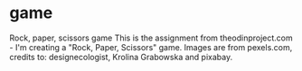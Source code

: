 # game
Rock, paper, scissors game
This is the assignment from theodinproject.com - I'm creating a "Rock, Paper, Scissors" game.
Images are from pexels.com, credits to: designecologist, Krolina Grabowska and pixabay.